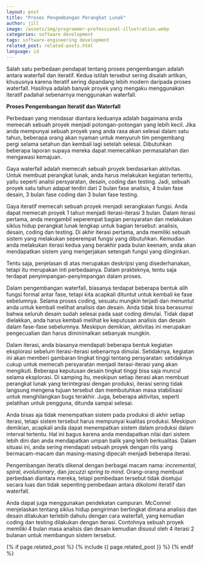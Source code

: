 ```yaml
---
layout: post
title: "Proses Pengembangan Perangkat Lunak"
author: jill
image: /assets/img/programmer-professional-illustration.webp
categories: software development
tags: software-engineering development
related_post: related-posts.html
language: id
---
```


Salah satu perbedaan pendapat tentang proses pengembangan adalah antara waterfall dan iteratif. Kedua istilah tersebut sering disalah
artikan, khususnya karena iteratif sering dipandang lebih modern daripada proses waterfall. Hasilnya adalah banyak proyek yang mengaku
menggunakan iteratif padahal sebenarnya menggunakan waterfall.

**Proses Pengembangan Iteratif dan Waterfall**

Perbedaan yang mendasar diantara keduanya adalah bagaimana anda memecah sebuah proyek menjadi potongan-potongan yang lebih kecil.
Jika anda mempunyai sebuah proyek yang anda rasa akan selesai dalam satu tahun, beberapa orang akan nyaman untuk menyuruh tim pengembang 
pergi selama setahun dan kembali lagi setelah selesai. Dibutuhkan  beberapa laporan supaya mereka dapat memecahkan permasalahan dan mengawasi 
kemajuan.

Gaya waterfall adalah memecah sebuah proyek berdasarkan aktivitas. Untuk membuat perangkat lunak, anda harus melakukan kegiatan tertentu, yaitu
seperti analisi persyaratan, desain, coding dan testing. Jadi, sebuah proyek satu tahun adapat terdiri dari 2 bulan fase analisis, 4 bulan fase 
desain, 3 bulan fase coding dan 3 bulan fase testing.

Gaya iteratif memecah sebuah proyek menjadi serangkaian fungsi. Anda dapat memecah proyek 1 tahun menjadi iterasi-iterasi 3 bulan. Dalam iterasi 
pertama, anda mengambil seperempat bagian persyaratan dan melakukan siklus hidup perangkat lunak lengkap untuk bagian tersebut: analisis, desain, 
coding dan testing. Di akhir iterasi pertama, anda memiliki sebuah sistem  yang melakukan seperempat fungsi yang dibutuhkan. Kemudian anda melakukan 
iterasi kedua yang berakhir pada bulan keenam, anda akan mendapatkan sistem yang mengerjakan setengah fungsi yang diinginkan.

Tentu saja, penjelasan di atas merupakan deskripsi yang disederhanakan, tetapi itu merupakan inti perbedaanya. Dalam prakteknya, tentu saja terdapat 
penyimpangan-penyimpangan dalam proses.

Dalam pengembangan waterfall, biasanya terdapat beberapa bentuk alih fungsi formal antar fase, tetapi kita acapkali dituntut untuk kembali ke fase 
sebelumnya. Selama proses coding, sesuatu mungkin terjadi dan menuntut anda untuk kembali melihat analisis dan desain. Anda tidak bisa berasumsi 
bahwa seluruh desain sudah selesai pada saat coding dimulai. Tidak dapat dielakkan, anda harus kembali melihat ke keputusan analisis dan desain 
dalam fase-fase sebelumnya. Meskipun demikian, aktivitas ini merupakan pengecualian dan harus diminimalkan sebanyak mungkin.

Dalam iterasi, anda biasanya mendapati beberapa bentuk kegiatan eksplorasi sebelum iterasi-iterasi sebenarnya dimulai. Setidaknya, kegiatan ini akan 
memberi gambaran tingkat tinggi tentang persyaratan: setidaknya cukup untuk memecah persyaratan menjadi iterasi-iterasi yang akan mengikuti. Beberapa 
keputusan desain tingkat tinggi bisa saja muncul selama eksplorasi. Di samping itu, meskipun setiap iterasi akan membuat perangkat lunak yang terintegrasi 
dengan produksi, iterasi sering tidak langsung mengena tujuan tersebut dan membutuhkan masa stabilisasi untuk menghilangkan bugs terakhir. Juga, beberapa 
aktivitas, seperti pelatihan untuk pengguna, ditunda sampai selesai.

Anda bisas aja tidak menempatkan sistem pada produksi di akhir setiap iterasi, tetapi sistem tersebut harus mempunyai kualitas produksi. Meskipun demikian, 
acapkali anda dapat menempatkan sistem dalam produksi dalam interval tertentu. Hal ini bagus karena anda mendapatkan nilai dari sistem lebih dini dan anda 
mendapatkan umpan balik yang lebih berkualitas. Dalam situasi ini, anda sering mendapati sebuah proyek dengan rilis yang bermacam-macam dan masing-masing 
dipecah menjadi beberapa iterasi. 

Pengembangan iteratis dikenal dengan berbagai macam nama: *incremental*, *spiral*, *evolutionary*, dan *jacuzzi spring to mind*. Orang-orang membuat perbedaan 
diantara mereka, tetapi pembedaan tersebut tidak disetujui secara luas dan tidak sepenting pembedaan antara dikotomi iteratif dan waterfall.

Anda dapat juga menggunakan pendekatan campuran. McConnel menjelaskan tentang siklus hidup pengiriman bertingkat dimana analisis dan desain dilakukan terlebih 
dahulu dengan cara waterfall, yang kemudian coding dan testing dilakukan dengan iterasi. Contohnya sebuah proyek memiliki 4 bulan masa analisis dan desain kemudian 
disusul oleh 4 iterasi 2 bulanan untuk membangun sistem tersebut.

{% if page.related_post %}
  {% include {{ page.related_post }} %}
{% endif %}